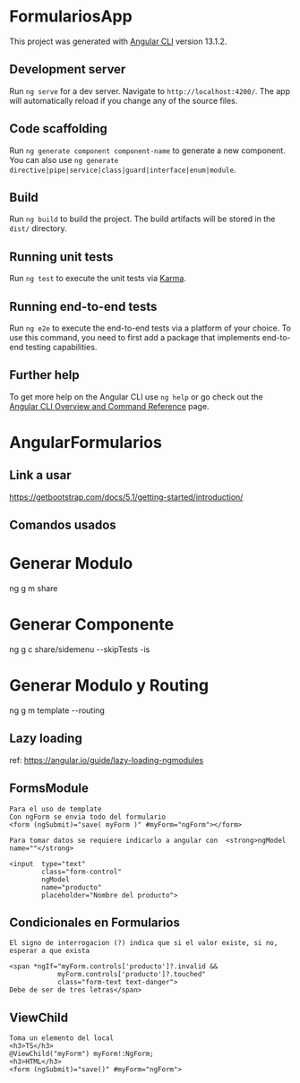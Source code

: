 # FormulariosApp

This project was generated with [Angular CLI](https://github.com/angular/angular-cli) version 13.1.2.

## Development server

Run `ng serve` for a dev server. Navigate to `http://localhost:4200/`. The app will automatically reload if you change any of the source files.

## Code scaffolding

Run `ng generate component component-name` to generate a new component. You can also use `ng generate directive|pipe|service|class|guard|interface|enum|module`.

## Build

Run `ng build` to build the project. The build artifacts will be stored in the `dist/` directory.

## Running unit tests

Run `ng test` to execute the unit tests via [Karma](https://karma-runner.github.io).

## Running end-to-end tests

Run `ng e2e` to execute the end-to-end tests via a platform of your choice. To use this command, you need to first add a package that implements end-to-end testing capabilities.

## Further help

To get more help on the Angular CLI use `ng help` or go check out the [Angular CLI Overview and Command Reference](https://angular.io/cli) page.

# AngularFormularios

## Link a usar
https://getbootstrap.com/docs/5.1/getting-started/introduction/

## Comandos usados
<h1>Generar Modulo</h1>
    ng g m share  
<h1>Generar Componente</h1>
    ng g c share/sidemenu --skipTests -is
<h1>Generar Modulo y Routing</h1>
    ng g m template --routing

## Lazy loading
ref: https://angular.io/guide/lazy-loading-ngmodules

## FormsModule
    Para el uso de template
    Con ngForm se envia todo del formulario
    <form (ngSubmit)="save( myForm )" #myForm="ngForm"></form>

    Para tomar datos se requiere indicarlo a angular con  <strong>ngModel name=""</strong>

    <input  type="text"
            class="form-control"
            ngModel
            name="producto"
            placeholder="Nombre del producto">

## Condicionales en Formularios

    El signo de interrogacion (?) indica que si el valor existe, si no, esperar a que exista

    <span *ngIf="myForm.controls['producto']?.invalid &&
                myForm.controls['producto']?.touched" 
                class="form-text text-danger">
    Debe de ser de tres letras</span>

## ViewChild
    Toma un elemento del local
    <h3>TS</h3>
    @ViewChild("myForm") myForm!:NgForm;
    <h3>HTML</h3>
    <form (ngSubmit)="save()" #myForm="ngForm">
